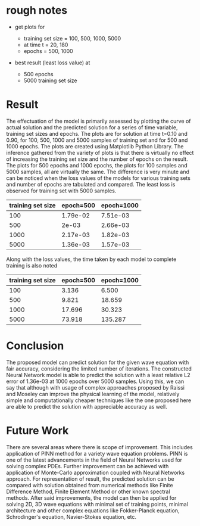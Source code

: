 # rough notes
* get plots for 
	* training set size = 100, 500, 1000, 5000
	* at time t = 20, 180
	* epochs = 500, 1000

* best result (least loss value) at 
	* 500 epochs
	* 5000 training set size

# Result
The effectuation of the model is primarily assessed by plotting the curve of actual solution and the predicted solution for a series of time variable, training set sizes and epochs. The plots are for solution at time t=0.10 and 0.90, for 100, 500, 1000 and 5000 samples of training set and for 500 and 1000 epochs. The plots are created using Matplotlib Python Library. The inference gathered from the variety of plots is that there is virtually no effect of increasing the training set size and the number of epochs on the result. The plots for 500 epochs and 1000 epochs, the plots for 100 samples and 5000 samples, all are virtually the same. The difference is very minute and can be noticed when the loss values of the models for various training sets and number of epochs are tabulated and compared. The least loss is observed for training set with 5000 samples. 

| training set size | epoch=500 | epoch=1000 |
| ----------------- | --------- | ---------- |
| 100               | 1.79e-02  | 7.51e-03   |
| 500               | 2e-03     | 2.66e-03   |
| 1000              | 2.17e-03  | 1.82e-03   |
| 5000              | 1.36e-03  | 1.57e-03   |

Along with the loss values, the time taken by each model to complete training is also noted 

| training set size | epoch=500 | epoch=1000 |
| ----------------- | --------- | ---------- |
| 100               | 3.136     | 6.500      |
| 500               | 9.821     | 18.659     |
| 1000              | 17.696    | 30.323     |
| 5000              | 73.918    | 135.287    |

# Conclusion
The proposed model can predict solution for the given wave equation with fair accuracy, considering the limited number of iterations. The constructed Neural Network model is able to predict the solution with a least relative L2 error of 1.36e-03 at 1000 epochs over 5000 samples. Using this, we can say that although with usage of complex approaches proposed by Raissi and Moseley can improve the physical learning of the model, relatively simple and computationally cheaper techniques like the one proposed here are able to predict the solution with appreciable accuracy as well.

# Future Work
There are several areas where there is scope of improvement. This includes application of PINN method for a variety wave equation problems. PINN is one of the latest advancements in the field of Neural Networks used for solving complex PDEs. Further improvement can be achieved with application of Monte-Carlo approximation coupled with Neural Networks approach. For representation of result, the predicted solution can be compared with solution obtained from numerical methods like Finite Difference Method, Finite Element Method or other known spectral methods. After said improvements, the model can then be applied for solving 2D, 3D wave equations with minimal set of training points, minimal architecture and other complex equations like Fokker-Planck equation, Schrodinger's equation, Navier-Stokes equation, etc.
